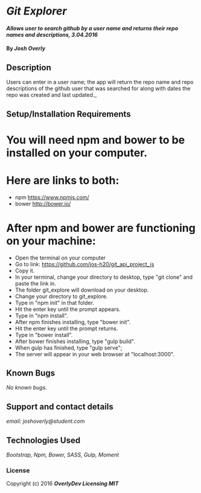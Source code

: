 # _Git Explorer_

#### _Allows user to search github by a user name and returns their repo names and descriptions, 3.04.2016_

#### By _**Josh Overly**_

## Description

Users can enter in a user name; the app will return the repo name and repo descriptions of the github user that was searched for along with dates the repo was created and last updated._

## Setup/Installation Requirements

# You will need npm and bower to be installed on your computer.
# Here are links to both:
* npm https://www.npmjs.com/
* bower http://bower.io/

# After npm and bower are functioning on your machine:
* Open the terminal on your computer
* Go to link: https://github.com/jos-h20/git_api_project_js
* Copy it.
* In your terminal, change your directory to desktop, type "git clone" and paste the link in.
* The folder git_explore will download on your desktop.
* Change your directory to git_explore.
* Type in "npm init" in that folder.
* Hit the enter key until the prompt appears.
* Type in "npm install".
* After npm finishes installing, type "bower init".
* Hit the enter key until the prompt returns.
* Type in "bower install".
* After bower finishes installing, type "gulp build".
* When gulp has finished, type "gulp serve";
* The server will appear in your web browser at "localhost:3000".


## Known Bugs

_No known bugs._

## Support and contact details

_email: joshoverly@student.com_

## Technologies Used

_Bootstrap, Npm, Bower, SASS, Gulp, Moment_

### License

Copyright (c) 2016 **_OverlyDev Licensing MIT_**
